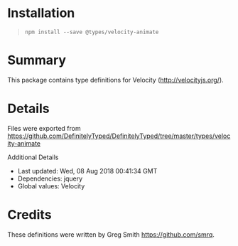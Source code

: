 # Installation
> `npm install --save @types/velocity-animate`

# Summary
This package contains type definitions for Velocity (http://velocityjs.org/).

# Details
Files were exported from https://github.com/DefinitelyTyped/DefinitelyTyped/tree/master/types/velocity-animate

Additional Details
 * Last updated: Wed, 08 Aug 2018 00:41:34 GMT
 * Dependencies: jquery
 * Global values: Velocity

# Credits
These definitions were written by Greg Smith <https://github.com/smrq>.
